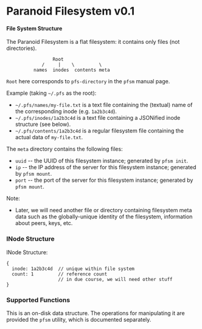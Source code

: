 Paranoid Filesystem v0.1
==========================

#### File System Structure

The Paranoid Filesystem is a flat filesystem: it contains only files (not directories).

```
                 Root
             /     |    \         \
          names  inodes  contents meta
```

`Root` here corresponds to `pfs-directory` in the `pfsm` manual page.

Example (taking `~/.pfs` as the root):

- `~/.pfs/names/my-file.txt` is a text file containing the (textual) name of the corresponding inode (e.g. `1a2b3c4d`).
- `~/.pfs/inodes/1a2b3c4d` is a text file containing a JSONified inode structure (see below).
- `~/.pfs/contents/1a2b3c4d` is a regular filesystem file containing the actual data of `my-file.txt`.

The `meta` directory contains the following files:

- `uuid` -- the UUID of this filesystem instance; generated by `pfsm init`.
- `ip` -- the IP address of the server for this filesystem instance; generated by `pfsm mount`.
- `port` -- the port of the server for this filesystem instance; generated by `pfsm mount`.

Note:

- Later, we will need another file or directory containing filesystem meta
  data such as the globally-unique identity of the filesystem, information
  about peers, keys, etc.

### INode Structure

INode Structure:
```
{
  inode: 1a2b3c4d  // unique within file system
  count: 1         // reference count
                   // in due course, we will need other stuff
}
```

### Supported Functions

This is an on-disk data structure.  The operations for manipulating it are provided the `pfsm` utility, which is documented separately.


